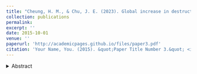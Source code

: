 ```yaml
---
title: "Cheung, H. M., & Chu, J. E. (2023). Global increase in destructive potential of extratropical transition events in response to greenhouse warming. npj Climate and Atmospheric Science, 6(1), 137."
collection: publications
permalink: 
excerpt: ''
date: 2015-10-01
venue: ''
paperurl: 'http://academicpages.github.io/files/paper3.pdf'
citation: 'Your Name, You. (2015). &quot;Paper Title Number 3.&quot; <i>Journal 1</i>. 1(3).'
---
```

<details>
<summary>Abstract</summary>
<br>
Abstract:
</details>
